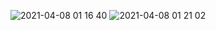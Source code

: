 ![2021-04-08 01 16 40](https://user-images.githubusercontent.com/72738848/115566106-ef926200-a2f4-11eb-89be-6cb897e406d8.png)
![2021-04-08 01 21 02](https://user-images.githubusercontent.com/72738848/115566124-f28d5280-a2f4-11eb-9c18-4a0341183559.png)
